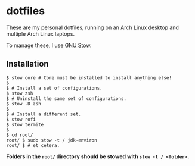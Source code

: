 # dotfiles

These are my personal dotfiles, running on an Arch Linux desktop and multiple Arch Linux laptops.

To manage these, I use [GNU Stow](https://www.gnu.org/software/stow/).

## Installation

```
$ stow core # Core must be installed to install anything else!
$
$ # Install a set of configurations.
$ stow zsh
$ # Uninstall the same set of configurations.
$ stow -D zsh
$
$ # Install a different set.
$ stow rofi
$ stow termite
$
$ cd root/
root/ $ sudo stow -t / jdk-environ
root/ $ # et cetera.
```

**Folders in the `root/` directory should be stowed with `stow -t / <folder>`.**
